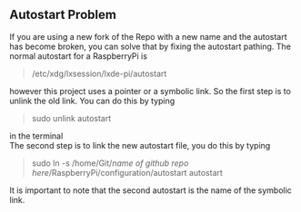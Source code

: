## Autostart Problem
If you are using a new fork of the Repo with a new name and the autostart has become broken, you can solve that by fixing the autostart pathing. The normal autostart for a RaspberryPi is 
> /etc/xdg/lxsession/lxde-pi/autostart  
> 
however this project uses a pointer or a symbolic link. So the first step is to unlink the old link. You can do this by typing 
>sudo unlink autostart 
>
in the terminal  
The second step is to link the new autostart file, you do this by typing
>sudo ln -s /home/Git/*name of github repo here*/RaspberryPi/configuration/autostart autostart
>
It is important to note that the second autostart is the name of the symbolic link.
